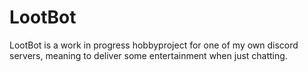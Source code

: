 # LootBot

LootBot is a work in progress hobbyproject for one of my own discord servers, meaning to deliver some entertainment when just chatting.
